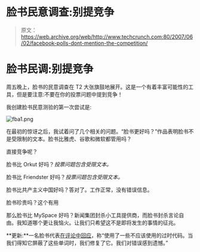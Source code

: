 # 脸书民意调查:别提竞争

> 原文：<https://web.archive.org/web/http://www.techcrunch.com:80/2007/06/02/facebook-polls-dont-mention-the-competition/>

# 脸书民调:别提竞争

周五晚上，脸书的民意调查在 T2 大张旗鼓地展开。这是一个有着丰富可能性的工具，但是要注意:不要在你的投票问题中提到竞争！

我创建脸书民意测验的第一次尝试是:

![fba1.png](img/357e2818be9f0986ca32c8294282466c.png)

在最初的惊讶之后，我试着问了几个相关的问题。“脸书更好吗？”作品表明脸书不是受限制的文本。脸书比雅虎、谷歌和微软都管用吗？

直接竞争呢？

脸书比 Orkut 好吗？*投票问题包含受限文本。*

脸书比 Friendster 好吗？*投票问题包含受限文本。*

脸书比共产主义中国好吗？答对了。工作正常，没有错误信息。

脸书珍贵吗？这个有用

那么脸书比 MySpace 好吗？新闻集团封杀小工具提供商，而脸书封杀言论自由。我知道哪个更让我恼火。让我们只希望这不是即将发生的事情的征兆。

**更新:**一名脸书代表[在评论中回应](https://web.archive.org/web/20220701014235/http://www.beta.techcrunch.com/2007/06/02/facebook-polls-dont-mention-the-competition/#comment-1406889)，称“使用了一些不应该使用的过时代码。当我们得知它屏蔽了这些单词时，我们修复了它。我们对错误感到遗憾。”